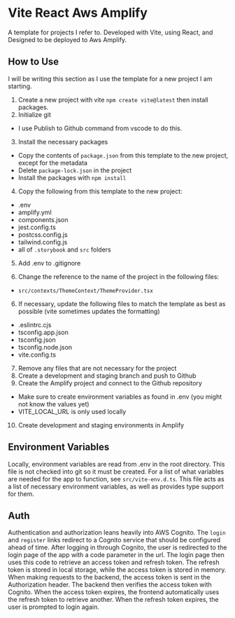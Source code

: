 # Vite React Aws Amplify

A template for projects I refer to. Developed with Vite, using React, and Designed to be deployed to Aws Amplify.

## How to Use

I will be writing this section as I use the template for a new project I am starting.

1. Create a new project with vite `npm create vite@latest` then install packages.
2. Initialize git
  - I use Publish to Github command from vscode to do this.
3. Install the necessary packages
  - Copy the contents of `package.json` from this template to the new project, except for the metadata
  - Delete `package-lock.json` in the project
  - Install the packages with `npm install`
4. Copy the following from this template to the new project:
  - .env
  - amplify.yml
  - components.json
  - jest.config.ts
  - postcss.config.js
  - tailwind.config.js
  - all of `.storybook` and `src` folders

5. Add .env to .gitignore

6. Change the reference to the name of the project in the following files:
  - `src/contexts/ThemeContext/ThemeProvider.tsx`

6. If necessary, update the following files to match the template as best as possible (vite sometimes updates the formatting)
  - .eslintrc.cjs
  - tsconfig.app.json
  - tsconfig.json
  - tsconfig.node.json
  - vite.config.ts

7. Remove any files that are not necessary for the project
8. Create a development and staging branch and push to Github
9. Create the Amplify project and connect to the Github repository
  - Make sure to create environment variables as found in .env (you might not know the values yet)
  - VITE_LOCAL_URL is only used locally
10. Create development and staging environments in Amplify

## Environment Variables

Locally, environment variables are read from .env in the root directory. This file is not checked into git so it must be created. For a list of what variables are needed for the app to function, see `src/vite-env.d.ts`. This file acts as a list of necessary environment variables, as well as provides type support for them.

## Auth

Authentication and authorization leans heavily into AWS Cognito. The `login` and `register` links redirect to a Cognito service that should be configured ahead of time. After logging in through Cognito, the user is redirected to the login page of the app with a code parameter in the url. The login page then uses this code to retrieve an access token and refresh token. The refresh token is stored in local storage, while the access token is stored in memory. When making requests to the backend, the access token is sent in the Authorization header. The backend then verifies the access token with Cognito. When the access token expires, the frontend automatically uses the refresh token to retrieve another. When the refresh token expires, the user is prompted to login again.
